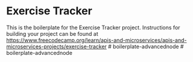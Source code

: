 # Exercise Tracker

This is the boilerplate for the Exercise Tracker project. Instructions for building your project can be found at https://www.freecodecamp.org/learn/apis-and-microservices/apis-and-microservices-projects/exercise-tracker
#   b o i l e r p l a t e - a d v a n c e d n o d e  
 #   b o i l e r p l a t e - a d v a n c e d n o d e  
 
